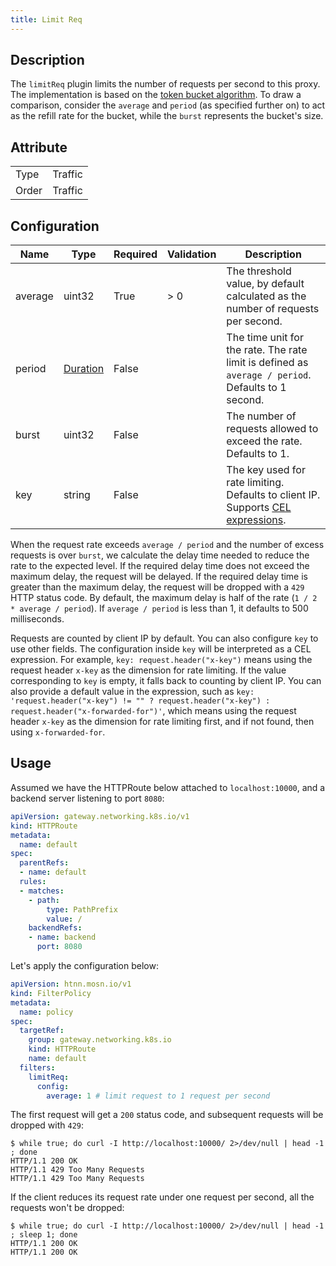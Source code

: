 ```yaml
---
title: Limit Req
---
```


## Description

The `limitReq` plugin limits the number of requests per second to this proxy. The implementation is based on the [token bucket algorithm](https://en.wikipedia.org/wiki/Token_bucket). To draw a comparison, consider the `average` and `period` (as specified further on) to act as the refill rate for the bucket, while the `burst` represents the bucket's size.

## Attribute

|       |         |
|-------|---------|
| Type  | Traffic |
| Order | Traffic |

## Configuration

| Name    | Type                            | Required | Validation | Description                                                                                        |
|---------|---------------------------------|----------|------------|----------------------------------------------------------------------------------------------------|
| average | uint32                          | True     | > 0        | The threshold value, by default calculated as the number of requests per second.                   |
| period  | [Duration](../type.md#duration) | False    |            | The time unit for the rate. The rate limit is defined as `average / period`. Defaults to 1 second. |
| burst   | uint32                          | False    |            | The number of requests allowed to exceed the rate. Defaults to 1.                                  |
| key     | string                          | False    |            | The key used for rate limiting. Defaults to client IP. Supports [CEL expressions](../expr.md).        |

When the request rate exceeds `average / period` and the number of excess requests is over `burst`, we calculate the delay time needed to reduce the rate to the expected level. If the required delay time does not exceed the maximum delay, the request will be delayed. If the required delay time is greater than the maximum delay, the request will be dropped with a `429` HTTP status code. By default, the maximum delay is half of the rate (`1 / 2 * average / period`). If `average / period` is less than 1, it defaults to 500 milliseconds.

Requests are counted by client IP by default. You can also configure `key` to use other fields. The configuration inside `key` will be interpreted as a CEL expression. For example, `key: request.header("x-key")` means using the request header `x-key` as the dimension for rate limiting. If the value corresponding to `key` is empty, it falls back to counting by client IP. You can also provide a default value in the expression, such as `key: 'request.header("x-key") != "" ? request.header("x-key") : request.header("x-forwarded-for")'`, which means using the request header `x-key` as the dimension for rate limiting first, and if not found, then using `x-forwarded-for`.

## Usage

Assumed we have the HTTPRoute below attached to `localhost:10000`, and a backend server listening to port `8080`:

```yaml
apiVersion: gateway.networking.k8s.io/v1
kind: HTTPRoute
metadata:
  name: default
spec:
  parentRefs:
  - name: default
  rules:
  - matches:
    - path:
        type: PathPrefix
        value: /
    backendRefs:
    - name: backend
      port: 8080
```

Let's apply the configuration below:

```yaml
apiVersion: htnn.mosn.io/v1
kind: FilterPolicy
metadata:
  name: policy
spec:
  targetRef:
    group: gateway.networking.k8s.io
    kind: HTTPRoute
    name: default
  filters:
    limitReq:
      config:
        average: 1 # limit request to 1 request per second
```

The first request will get a `200` status code, and subsequent requests will be dropped with `429`:

```shell
$ while true; do curl -I http://localhost:10000/ 2>/dev/null | head -1 ; done
HTTP/1.1 200 OK
HTTP/1.1 429 Too Many Requests
HTTP/1.1 429 Too Many Requests
```

If the client reduces its request rate under one request per second, all the requests won't be dropped:

```shell
$ while true; do curl -I http://localhost:10000/ 2>/dev/null | head -1 ; sleep 1; done
HTTP/1.1 200 OK
HTTP/1.1 200 OK
```
